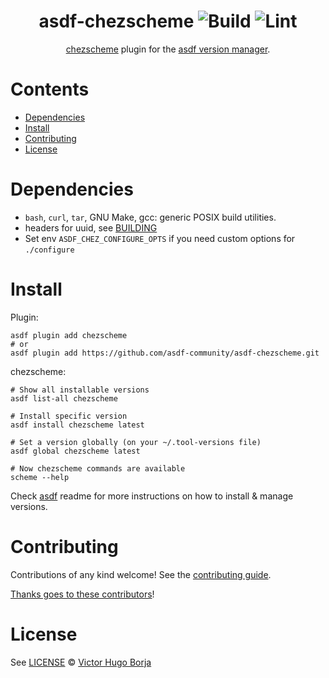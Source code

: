 <div align="center">

# asdf-chezscheme ![Build](https://github.com/asdf-community/asdf-chezscheme/workflows/Build/badge.svg) ![Lint](https://github.com/asdf-community/asdf-chezscheme/workflows/Lint/badge.svg)

[chezscheme](https://github.com/cisco/ChezScheme) plugin for the [asdf version manager](https://asdf-vm.com).

</div>

# Contents

- [Dependencies](#dependencies)
- [Install](#install)
- [Contributing](#contributing)
- [License](#license)

# Dependencies

- `bash`, `curl`, `tar`, GNU Make, gcc: generic POSIX build utilities.
- headers for uuid, see [BUILDING](https://github.com/cisco/ChezScheme/blob/master/BUILDING#L39)
- Set env `ASDF_CHEZ_CONFIGURE_OPTS` if you need custom options for `./configure`

# Install

Plugin:

```shell
asdf plugin add chezscheme
# or
asdf plugin add https://github.com/asdf-community/asdf-chezscheme.git
```

chezscheme:

```shell
# Show all installable versions
asdf list-all chezscheme

# Install specific version
asdf install chezscheme latest

# Set a version globally (on your ~/.tool-versions file)
asdf global chezscheme latest

# Now chezscheme commands are available
scheme --help
```

Check [asdf](https://github.com/asdf-vm/asdf) readme for more instructions on how to
install & manage versions.

# Contributing

Contributions of any kind welcome! See the [contributing guide](contributing.md).

[Thanks goes to these contributors](https://github.com/asdf-community/asdf-chezscheme/graphs/contributors)!

# License

See [LICENSE](LICENSE) © [Victor Hugo Borja](https://github.com/asdf-community/)
